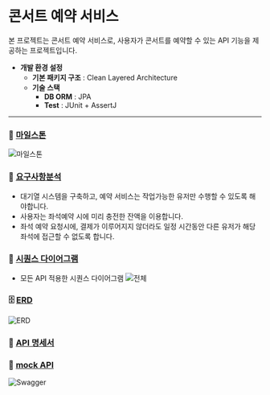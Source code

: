# 콘서트 예약 서비스

본 프로젝트는 콘서트 예약 서비스로, 사용자가 콘서트를 예약할 수 있는 API 기능을 제공하는 프로젝트입니다.

- **개발 환경 설정**
    - **기본 패키지 구조** : Clean Layered Architecture
    - **기술 스택**
      - **DB ORM** : JPA
      - **Test** : JUnit + AssertJ

---

### 📌 [마일스톤](https://github.com/soumunda8/HH99-CONCERT-RESERVATION-API/milestones)
![마일스톤](https://github.com/user-attachments/assets/3112b81d-3327-4413-b2bd-0ff672e33662)


### 📄 [요구사항분석](https://github.com/soumunda8/HH99-CONCERT-RESERVATION-API/issues/2)
- 대기열 시스템을 구축하고, 예약 서비스는 작업가능한 유저만 수행할 수 있도록 해야합니다.
- 사용자는 좌석예약 시에 미리 충전한 잔액을 이용합니다.
- 좌석 예약 요청시에, 결제가 이루어지지 않더라도 일정 시간동안 다른 유저가 해당 좌석에 접근할 수 없도록 합니다.

### 📜 [시퀀스 다이어그램](https://github.com/soumunda8/HH99-CONCERT-RESERVATION-API/issues/1)
- 모든 API 적용한 시퀀스 다이어그램
![전체](https://github.com/user-attachments/assets/e7273112-85a0-4014-8031-24754f87f768)

### 🗄️ [ERD](https://github.com/soumunda8/HH99-CONCERT-RESERVATION-API/issues/4)
![ERD](https://github.com/user-attachments/assets/9bd7db24-c258-4dec-b553-0b361cf72646)

### 🔔 [API 명세서](https://github.com/soumunda8/HH99-CONCERT-RESERVATION-API/issues/5)

### 🔘 [mock API](https://github.com/soumunda8/HH99-CONCERT-RESERVATION-API/issues/6)
![Swagger](https://github.com/user-attachments/assets/ba926a7b-da8b-438b-8bce-282950898994)